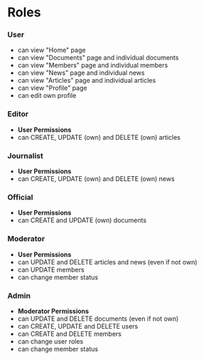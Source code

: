 # Roles

### User

- can view "Home" page
- can view "Documents" page and individual documents
- can view "Members" page and individual members
- can view "News" page and individual news
- can view "Articles" page and individual articles
- can view "Profile" page
- can edit own profile

### Editor

- **User Permissions**
- can CREATE, UPDATE (own) and DELETE (own) articles

### Journalist

- **User Permissions**
- can CREATE, UPDATE (own) and DELETE (own) news

### Official

- **User Permissions**
- can CREATE and UPDATE (own) documents

### Moderator

- **User Permissions**
- can UPDATE and DELETE articles and news (even if not own)
- can UPDATE members
- can change member status

### Admin

- **Moderator Permissions**
- can UPDATE and DELETE documents (even if not own)
- can CREATE, UPDATE and DELETE users
- can CREATE and DELETE members
- can change user roles
- can change member status
